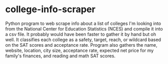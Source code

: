 # college-info-scraper

Python program to web scrape info about a list of colleges I'm looking into from the National Center for Education Statistics (NCES) and compile it into a csv file. It probably would have been faster to gather it by hand but oh well. It classifies each college as a safety, target, reach, or wildcard based on the SAT scores and acceptance rate. Program also gathers the name, website, location, city size, acceptance rate, expected net price for my family's finances, and reading and math SAT scores.
